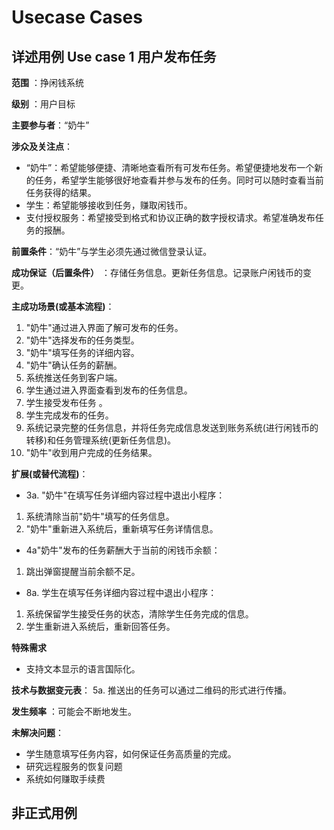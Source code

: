 # Usecase Cases

## 详述用例 Use case 1 用户发布任务

**范围** ：挣闲钱系统


**级别** ：用户目标

**主要参与者**：“奶牛”


**涉众及关注点**：
- “奶牛”：希望能够便捷、清晰地查看所有可发布任务。希望便捷地发布一个新的任务，希望学生能够很好地查看并参与发布的任务。同时可以随时查看当前任务获得的结果。
- 学生：希望能够接收到任务，赚取闲钱币。
- 支付授权服务：希望接受到格式和协议正确的数字授权请求。希望准确发布任务的报酬。 

**前置条件**：“奶牛”与学生必须先通过微信登录认证。

**成功保证（后置条件）** ：存储任务信息。更新任务信息。记录账户闲钱币的变更。

**主成功场景(或基本流程)**：
1. "奶牛"通过进入界面了解可发布的任务。
2. "奶牛"选择发布的任务类型。
3. "奶牛"填写任务的详细内容。
4. "奶牛"确认任务的薪酬。
5. 系统推送任务到客户端。
6. 学生通过进入界面查看到发布的任务信息。
7. 学生接受发布任务 。
8. 学生完成发布的任务。
9. 系统记录完整的任务信息，并将任务完成信息发送到账务系统(进行闲钱币的转移)和任务管理系统(更新任务信息)。
10. "奶牛"收到用户完成的任务结果。

**扩展(或替代流程)**：
- 3a. "奶牛"在填写任务详细内容过程中退出小程序：
1. 系统清除当前"奶牛"填写的任务信息。
2. "奶牛"重新进入系统后，重新填写任务详情信息。
- 4a"奶牛"发布的任务薪酬大于当前的闲钱币余额：
1. 跳出弹窗提醒当前余额不足。
- 8a. 学生在填写任务详细内容过程中退出小程序：
1. 系统保留学生接受任务的状态，清除学生任务完成的信息。
2. 学生重新进入系统后，重新回答任务。

**特殊需求**
- 支持文本显示的语言国际化。

**技术与数据变元表**：
5a. 推送出的任务可以通过二维码的形式进行传播。


**发生频率** ：可能会不断地发生。


**未解决问题**：
- 学生随意填写任务内容，如何保证任务高质量的完成。
- 研究远程服务的恢复问题
- 系统如何赚取手续费

## 非正式用例







